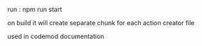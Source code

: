 run : npm run start

on build it will create separate chunk for each action creator file

used in codemod documentation
